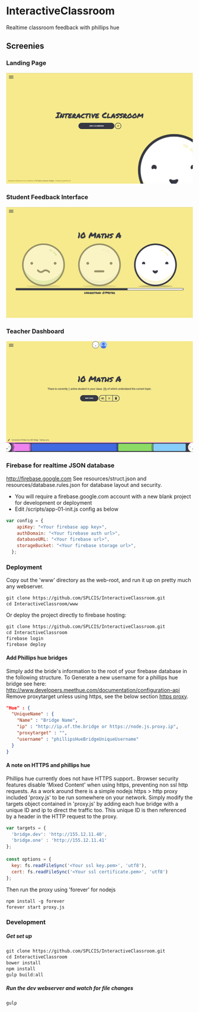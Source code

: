 # InteractiveClassroom
Realtime classroom feedback with phillips hue

## Screenies
### Landing Page
![homepage screenshot](/resources/Home.png "Homepage")
### Student Feedback Interface
![student dashboard screenshot](/resources/Student.png "Student Dashboard")
### Teacher Dashboard
![student dashboard screenshot](/resources/Teacher.png "Teacher Dashboard")

### Firebase for realtime JSON database
http://firebase.google.com
See resources/struct.json and resources/database.rules.json for database layout and security.
* You will require a firebase.google.com account with a new blank project for development or deployment
* Edit /scripts/app-01-init.js config as below
```js
var config = {
    apiKey: "<Your firebase app key>",
    authDomain: "<Your firebase auth url>",
    databaseURL: "<Your firebase url>",
    storageBucket: "<Your firebase storage url>",
  };
```

### Deployment
Copy out the 'www' directory as the web-root, and run it up on pretty much any webserver.
```
git clone https://github.com/SPLCIS/InteractiveClassroom.git
cd InteractiveClassroom/www
```

Or deploy the project directly to firebase hosting:
```
git clone https://github.com/SPLCIS/InteractiveClassroom.git
cd InteractiveClassroom
firebase login
firebase deploy
```

#### Add Phillips hue bridges
Simply add the bride's information to the root of your firebase database in the following structure.
To Generate a new username for a phillips hue bridge see here:  http://www.developers.meethue.com/documentation/configuration-api
Remove proxytarget unless using https, see the below section [https proxy](#A-note-on-HTTPS-and-phillips-hue).
```json
"Hue" : {
  "UniqueName" : {
    "Name" : "Bridge Name",
    "ip" : "http://ip.of.the.bridge or https://node.js.proxy.ip",
    "proxytarget" : "",
    "username" : "phillipsHueBridgeUniqueUsername"
  }
}
```

#### A note on HTTPS and phillips hue
Phillips hue currently does not have HTTPS support..
Browser security features disable 'Mixed Content' when using https, preventing non ssl http requests.
As a work around there is a simple nodejs https > http proxy included 'proxy.js' to be run somewhere on your network.
Simply modify the targets object contained in 'proxy.js' by adding each hue bridge with a unique ID and ip to direct the traffic too. This unique ID is then referenced by a header in the HTTP request to the proxy.
```js
var targets = {
  'bridge.dev': 'http://155.12.11.40',
  'bridge.one' : 'http://155.12.11.41'
};

const options = {
  key: fs.readFileSync('<Your ssl key.pem>', 'utf8'),
  cert: fs.readFileSync('<Your ssl certificate.pem>', 'utf8')
};
```

Then run the proxy using 'forever' for nodejs
```
npm install -g forever
forever start proxy.js
```

### Development
##### Get set up
```
git clone https://github.com/SPLCIS/InteractiveClassroom.git
cd InteractiveClassroom
bower install
npm install
gulp build:all
```
##### Run the dev webserver and watch for file changes
```
gulp
```
